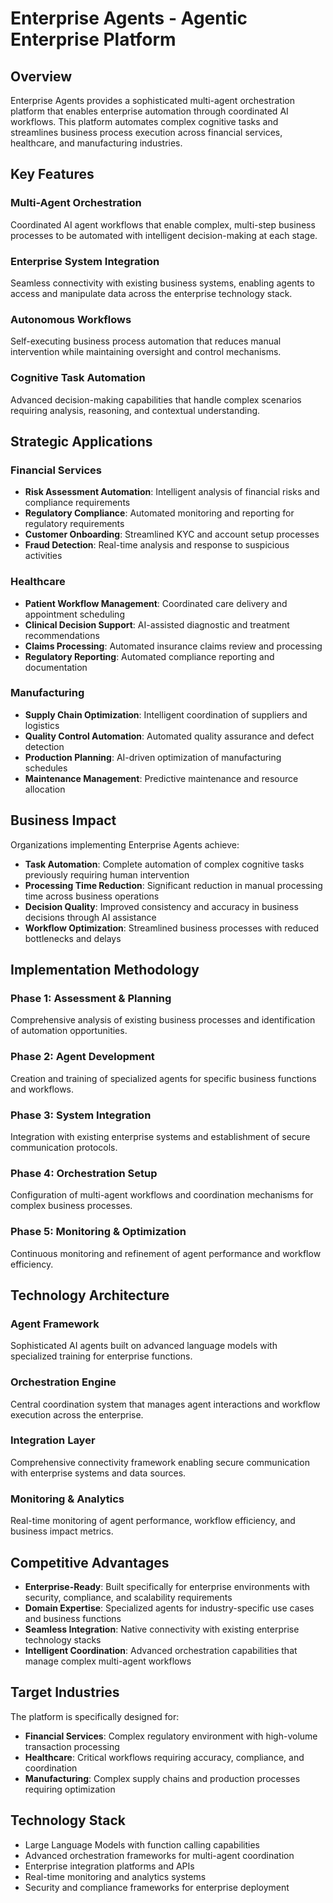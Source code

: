 # Enterprise Agents - Agentic Enterprise Platform

## Overview

Enterprise Agents provides a sophisticated multi-agent orchestration platform that enables enterprise automation through coordinated AI workflows. This platform automates complex cognitive tasks and streamlines business process execution across financial services, healthcare, and manufacturing industries.

## Key Features

### Multi-Agent Orchestration
Coordinated AI agent workflows that enable complex, multi-step business processes to be automated with intelligent decision-making at each stage.

### Enterprise System Integration
Seamless connectivity with existing business systems, enabling agents to access and manipulate data across the enterprise technology stack.

### Autonomous Workflows
Self-executing business process automation that reduces manual intervention while maintaining oversight and control mechanisms.

### Cognitive Task Automation
Advanced decision-making capabilities that handle complex scenarios requiring analysis, reasoning, and contextual understanding.

## Strategic Applications

### Financial Services
- **Risk Assessment Automation**: Intelligent analysis of financial risks and compliance requirements
- **Regulatory Compliance**: Automated monitoring and reporting for regulatory requirements
- **Customer Onboarding**: Streamlined KYC and account setup processes
- **Fraud Detection**: Real-time analysis and response to suspicious activities

### Healthcare
- **Patient Workflow Management**: Coordinated care delivery and appointment scheduling
- **Clinical Decision Support**: AI-assisted diagnostic and treatment recommendations
- **Claims Processing**: Automated insurance claims review and processing
- **Regulatory Reporting**: Automated compliance reporting and documentation

### Manufacturing
- **Supply Chain Optimization**: Intelligent coordination of suppliers and logistics
- **Quality Control Automation**: Automated quality assurance and defect detection
- **Production Planning**: AI-driven optimization of manufacturing schedules
- **Maintenance Management**: Predictive maintenance and resource allocation

## Business Impact

Organizations implementing Enterprise Agents achieve:

- **Task Automation**: Complete automation of complex cognitive tasks previously requiring human intervention
- **Processing Time Reduction**: Significant reduction in manual processing time across business operations
- **Decision Quality**: Improved consistency and accuracy in business decisions through AI assistance
- **Workflow Optimization**: Streamlined business processes with reduced bottlenecks and delays

## Implementation Methodology

### Phase 1: Assessment & Planning
Comprehensive analysis of existing business processes and identification of automation opportunities.

### Phase 2: Agent Development
Creation and training of specialized agents for specific business functions and workflows.

### Phase 3: System Integration
Integration with existing enterprise systems and establishment of secure communication protocols.

### Phase 4: Orchestration Setup
Configuration of multi-agent workflows and coordination mechanisms for complex business processes.

### Phase 5: Monitoring & Optimization
Continuous monitoring and refinement of agent performance and workflow efficiency.

## Technology Architecture

### Agent Framework
Sophisticated AI agents built on advanced language models with specialized training for enterprise functions.

### Orchestration Engine
Central coordination system that manages agent interactions and workflow execution across the enterprise.

### Integration Layer
Comprehensive connectivity framework enabling secure communication with enterprise systems and data sources.

### Monitoring & Analytics
Real-time monitoring of agent performance, workflow efficiency, and business impact metrics.

## Competitive Advantages

- **Enterprise-Ready**: Built specifically for enterprise environments with security, compliance, and scalability requirements
- **Domain Expertise**: Specialized agents for industry-specific use cases and business functions
- **Seamless Integration**: Native connectivity with existing enterprise technology stacks
- **Intelligent Coordination**: Advanced orchestration capabilities that manage complex multi-agent workflows

## Target Industries

The platform is specifically designed for:

- **Financial Services**: Complex regulatory environment with high-volume transaction processing
- **Healthcare**: Critical workflows requiring accuracy, compliance, and coordination
- **Manufacturing**: Complex supply chains and production processes requiring optimization

## Technology Stack

- Large Language Models with function calling capabilities
- Advanced orchestration frameworks for multi-agent coordination
- Enterprise integration platforms and APIs
- Real-time monitoring and analytics systems
- Security and compliance frameworks for enterprise deployment